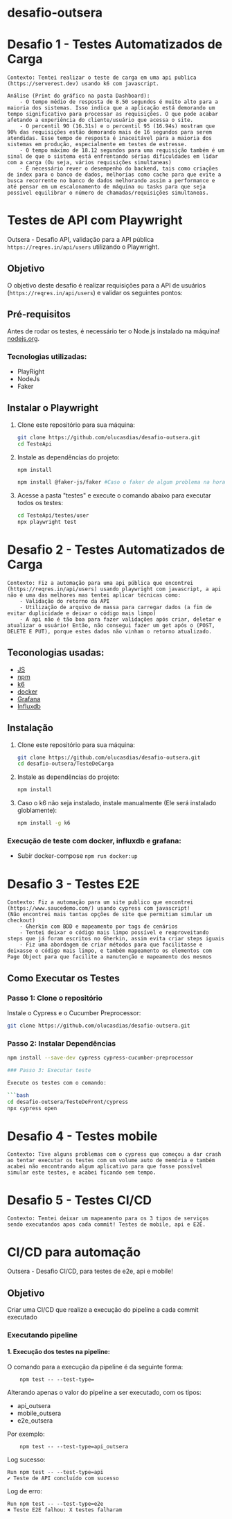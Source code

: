 # desafio-outsera

# Desafio 1 - Testes Automatizados de Carga
    Contexto: Tentei realizar o teste de carga em uma api publica (https://serverest.dev) usando k6 com javascript.

    Análise (Print do gráfico na pasta Dashboard): 
        - O tempo médio de resposta de 8.50 segundos é muito alto para a maioria dos sistemas. Isso indica que a aplicação está demorando um tempo significativo para processar as requisições. O que pode acabar afetando a experiência do cliente/usuário que acessa o site.
        - O percentil 90 (16.31s) e o percentil 95 (16.94s) mostram que 90% das requisições estão demorando mais de 16 segundos para serem atendidas. Esse tempo de resposta é inaceitável para a maioria dos sistemas em produção, especialmente em testes de estresse.
        - O tempo máximo de 18.12 segundos para uma requisição também é um sinal de que o sistema está enfrentando sérias dificuldades em lidar com a carga (Ou seja, vários requisições simultaneas)
        - É necessário rever o desempenho do backend, tais como criações de index para o banco de dados, melhorias como cache para que evite a busca recorrente no banco de dados melhorando assim a performance e até pensar em um escalonamento de máquina ou tasks para que seja possível equilibrar o número de chamadas/requisições simultaneas. 

# Testes de API com Playwright

Outsera - Desafio API, validação para a API pública `https://reqres.in/api/users` utilizando o Playwright.

## Objetivo

O objetivo deste desafio é realizar requisições para a API de usuários (`https://reqres.in/api/users`) e validar os seguintes pontos:

## Pré-requisitos

Antes de rodar os testes, é necessário ter o Node.js instalado na máquina! [nodejs.org](https://nodejs.org/).

### Tecnologias utilizadas:

- PlayRight
- NodeJs
- Faker

## Instalar o Playwright

1. Clone este repositório para sua máquina:

    ```bash
    git clone https://github.com/olucasdias/desafio-outsera.git
    cd TesteApi
    ```

2. Instale as dependências do projeto:

    ```bash
    npm install

    npm install @faker-js/faker #Caso o faker de algum problema na hora de instalar as dependencias
    ```

3. Acesse a pasta "testes" e execute o comando abaixo para executar todos os testes:
    ```bash
    cd TesteApi/testes/user
    npx playwright test
    ```

# Desafio 2 - Testes Automatizados de Carga
    Contexto: Fiz a automação para uma api pública que encontrei (https://reqres.in/api/users) usando playwright com javascript, a api não é uma das melhores mas tentei aplicar técnicas como:
        - Validação do retorno da API
        - Utilização de arquivo de massa para carregar dados (a fim de evitar duplicidade e deixar o código mais limpo)
        - A api não é tão boa para fazer validações após criar, deletar e atualizar o usuário! Então, não consegui fazer um get após o (POST, DELETE E PUT), porque estes dados não vinham o retorno atualizado.


## Teconologias usadas:  
- [JS](https://developer.mozilla.org/pt-BR/docs/Web/JavaScript) 
- [npm](https://www.npmjs.com/)
- [k6](https://k6.io/)
- [docker](https://www.docker.com/get-started)
- [Grafana](https://grafana.com/)
- [Influxdb](https://github.com/influxdata/influxdb)

## Instalação

1. Clone este repositório para sua máquina:

    ```bash
    git clone https://github.com/olucasdias/desafio-outsera.git
    cd desafio-outsera/TesteDeCarga
    ```
2. Instale as dependências do projeto:

    ```bash
    npm install
    ```
3. Caso o k6 não seja instalado, instale manualmente (Ele será instalado globlamente):
    ```bash
    npm install -g k6
    ``` 

### Execução de teste com docker, influxdb e grafana:

- Subir docker-compose
  ```npm run docker:up```

# Desafio 3 - Testes E2E
    Contexto: Fiz a automação para um site publico que encontrei (https://www.saucedemo.com/) usando cypress com javascript! 
    (Não encontrei mais tantas opções de site que permitiam simular um checkout)
        - Gherkin com BDD e mapeamento por tags de cenários
        - Tentei deixar o código mais limpo possível e reaproveitando steps que já foram escritos no Gherkin, assim evita criar steps iguais
        - Fiz uma abordagem de criar métodos para que facilitasse e deixasse o código mais limpo, e também mapeamento os elementos com Page Object para que facilite a manutenção e mapeamento dos mesmos

## Como Executar os Testes

### Passo 1: Clone o repositório

Instale o Cypress e o Cucumber Preprocessor:

 ```bash
git clone https://github.com/olucasdias/desafio-outsera.git
 ```

### Passo 2: Instalar Dependências

```bash
npm install --save-dev cypress cypress-cucumber-preprocessor

### Passo 3: Executar teste 

Execute os testes com o comando:

```bash
cd desafio-outsera/TesteDeFront/cypress
npx cypress open
```

# Desafio 4 - Testes mobile
    Contexto: Tive alguns problemas com o cypress que começou a dar crash ao tentar executar os testes com um volume auto de memória e também acabei não encontrando algum aplicativo para que fosse possível simular este testes, e acabei ficando sem tempo.

# Desafio 5 - Testes CI/CD
    Contexto: Tentei deixar um mapeamento para os 3 tipos de serviços sendo executandos apos cada commit! Testes de mobile, api e E2E.

# CI/CD para automação

Outsera - Desafio CI/CD, para testes de e2e, api e mobile! 

## Objetivo

Criar uma CI/CD que realize a execução do pipeline a cada commit executado

### Executando pipeline

#### 1. Execução dos testes na pipeline:

O comando para a execução da pipeline é da seguinte forma:

```
    npm test -- --test-type=
``` 

Alterando apenas o valor do pipeline a ser executado, com os tipos:
- api_outsera
- mobile_outsera
- e2e_outsera

Por exemplo:

```
    npm test -- --test-type=api_outsera
```

Log sucesso:

    Run npm test -- --test-type=api
    ✔ Teste de API concluído com sucesso

Log de erro:

    Run npm test -- --test-type=e2e
    ✖ Teste E2E falhou: X testes falharam
